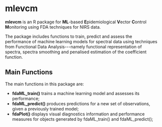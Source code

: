 # mlevcm

**mlevcm** is an R package for **ML**-based **E**pidemiological **V**ector **C**ontrol **M**onitoring using FDA techniques for NIRS data.

The package includes functions to train, predict and assess the performance of machine learning models for spectral data using techniques from Functional Data Analysis---namely functional representation of spectra, spectra smoothing and penalised estimation of the coefficient function.


## Main Functions

The main functions in this package are:
* **fdaML_train()** trains a machine learning model and assesses its performance;
* **fdaML_predict()** produces predictions for a new set of observations, given a previously trained model;
* **fdaPlot()** displays visual diagnostics information and performance measures for objects generated by fdaML_train() and fdaML_predict();
